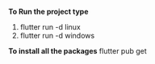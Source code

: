 **To Run the project type**
1. flutter run -d linux
2. flutter run -d windows

**To install all the packages**
 flutter pub get
